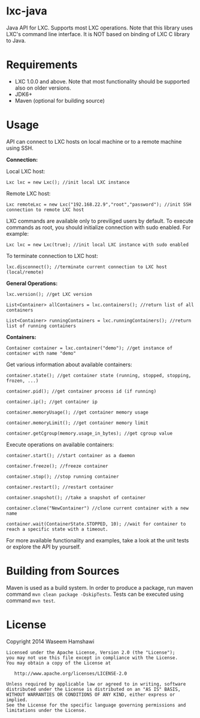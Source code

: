 lxc-java
========

Java API for LXC.
Supports most LXC operations.
Note that this library uses LXC's command line interface. It is NOT based on binding of LXC C library to Java.

Requirements
========

- LXC 1.0.0 and above. Note that most functionality should be supported also on older versions.
- JDK6+
- Maven (optional for building source)

Usage
========

API can connect to LXC hosts on local machine or to a remote machine using SSH.

**Connection:**

Local LXC host:

	Lxc lxc = new Lxc(); //init local LXC instance

Remote LXC host:

	Lxc remoteLxc = new Lxc("192.168.22.9","root","password"); //init SSH connection to remote LXC host

LXC commands are available only to previliged users by default. To execute commands as root, you should initialize connection with sudo enabled. For example:

	Lxc lxc = new Lxc(true); //init local LXC instance with sudo enabled
	
To terminate connection to LXC host:

	lxc.disconnect(); //terminate current connection to LXC host (local/remote)

**General Operations:**

	lxc.version(); //get LXC version

	List<Container> allContainers = lxc.containers(); //return list of all containers

	List<Container> runningContainers = lxc.runningContainers(); //return list of running containers

**Containers:**

	Container container = lxc.container("demo"); //get instance of container with name "demo"
	
	
Get various information about available containers:

	container.state(); //get container state (running, stopped, stopping, frozen, ...)
	
	container.pid(); //get container process id (if running)
	
	container.ip(); //get container ip
	
	container.memoryUsage(); //get container memory usage
	
	container.memoryLimit(); //get container memory limit
	
	container.getCgroup(memory.usage_in_bytes); //get cgroup value

Execute operations on available containers:
	
	container.start(); //start container as a daemon
	
	container.freeze(); //freeze container
	
	container.stop(); //stop running container
	
	container.restart(); //restart container
	
	container.snapshot(); //take a snapshot of container
	
	container.clone("NewContainer") //clone current container with a new name
	
	container.wait(ContainerState.STOPPED, 10); //wait for container to reach a specific state with a timeout.


For more available functionality and examples, take a look at the unit tests or explore the API by yourself.	

Building from Sources
========

Maven is used as a build system.
In order to produce a package, run maven command `mvn clean package -DskipTests`.
Tests can be executed using command `mvn test`. 

License
========

Copyright 2014 Waseem Hamshawi

	Licensed under the Apache License, Version 2.0 (the "License");
	you may not use this file except in compliance with the License.
	You may obtain a copy of the License at
	
	   http://www.apache.org/licenses/LICENSE-2.0
	
	Unless required by applicable law or agreed to in writing, software
	distributed under the License is distributed on an "AS IS" BASIS,
	WITHOUT WARRANTIES OR CONDITIONS OF ANY KIND, either express or implied.
	See the License for the specific language governing permissions and
	limitations under the License.